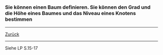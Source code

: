 ### Sie können einen Baum definieren. Sie können den Grad und die Höhe eines Baumes und das Niveau eines Knotens bestimmen

---

[Zurück](700datenstrukturen.md)

---
Siehe LP S.15-17
